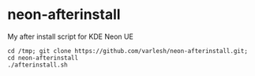 # neon-afterinstall
My after install script for KDE Neon UE

```
cd /tmp; git clone https://github.com/varlesh/neon-afterinstall.git; cd neon-afterinstall
./afterinstall.sh
```
